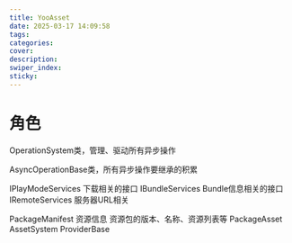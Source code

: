 ```yaml
---
title: YooAsset
date: 2025-03-17 14:09:58
tags:
categories:
cover:
description:
swiper_index:
sticky:
---
```


# 角色
OperationSystem类，管理、驱动所有异步操作

AsyncOperationBase类，所有异步操作要继承的积累

IPlayModeServices 下载相关的接口
IBundleServices Bundle信息相关的接口
IRemoteServices 服务器URL相关

PackageManifest 资源信息 资源包的版本、名称、资源列表等
PackageAsset 
AssetSystem
ProviderBase
